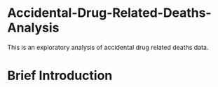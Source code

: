 # Accidental-Drug-Related-Deaths-Analysis
This is an exploratory analysis of accidental drug related deaths data.
# Brief Introduction
